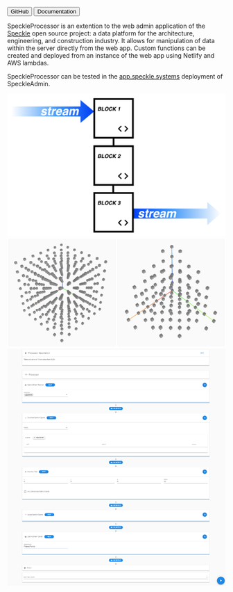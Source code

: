 [<button type="button" class="btn btn-secondary">GitHub</button>](https://github.com/speckleworks/speckleadmin)
[<button type="button" class="btn btn-secondary">Documentation</button>](https://speckle.systems/docs/web/processor)

SpeckleProcessor is an extention to the web admin application of the [Speckle](https://speckle.systems) open source project: a data platform for the architecture, engineering, and construction industry. It allows for manipulation of data within the server directly from the web app. Custom functions can be created and deployed from an instance of the web app using Netlify and AWS lambdas.

SpeckleProcessor can be tested in the [app.speckle.systems](https://app.speckle.systems) deployment of SpeckleAdmin.

![](/page/speckleprocessor/flow.png)
![](/page/speckleprocessor/example-output.jpg)
![](/page/speckleprocessor/example.gif)